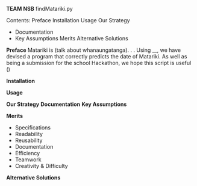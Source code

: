 **TEAM NSB**
findMatariki.py

Contents:
Preface
Installation
Usage
Our Strategy
  - Documentation
  - Key Assumptions
Merits
Alternative Solutions

**Preface**
Matariki is (talk about whanaungatanga). . . Using __, we have devised a program that correctly predicts the date of Matariki. As well as being a submission for the school Hackathon, we hope this script is useful () 

**Installation**

**Usage**

**Our Strategy**
**Documentation**
**Key Assumptions** 

**Merits**
  - Specifications
  - Readability
  - Reusability
  - Documentation
  - Efficiency
  - Teamwork
  - Creativity & Difficulty

**Alternative Solutions**
